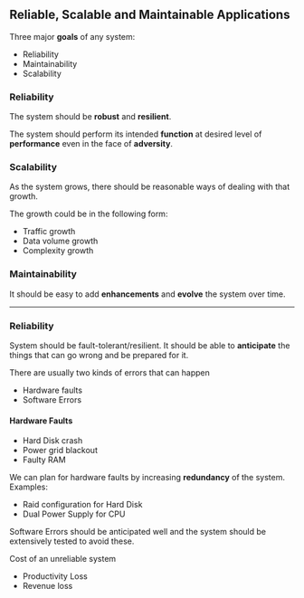 ## Reliable, Scalable and Maintainable Applications

Three major **goals** of any system:
- Reliability
- Maintainability
- Scalability

### Reliability

The system should be **robust** and **resilient**.

The system should perform its intended **function** at desired level of **performance** even in the face of **adversity**.

### Scalability

As the system grows, there should be reasonable ways of dealing with that growth.

The growth could be in the following form:
- Traffic growth
- Data volume growth
- Complexity growth

### Maintainability

It should be easy to add **enhancements** and **evolve** the system over time.

---

### Reliability

System should be fault-tolerant/resilient. It should be able to **anticipate** the things that can go wrong and be prepared for it.

There are usually two kinds of errors that can happen
- Hardware faults
- Software Errors

#### Hardware Faults

- Hard Disk crash
- Power grid blackout
- Faulty RAM

We can plan for hardware faults by increasing **redundancy** of the system. Examples:
- Raid configuration for Hard Disk
- Dual Power Supply for CPU

Software Errors should be anticipated well and the system should be extensively tested to avoid these.

Cost of an unreliable system
- Productivity Loss
- Revenue loss
